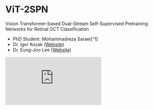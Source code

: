 # ViT-2SPN
Vision Transformer-based Dual-Stream Self-Supervised Pretraining Networks for Retinal OCT Classification

* PhD Student: Mohammadreza Saraei[^1] 
* Dr. Igor Kozak ([Website](https://doctors.bannerhealth.com/provider/igor-kozak/2955460?utm_source=gmb&utm_medium=listing&utm_campaign=doc_onlinescheduling&y_source=1_MTA1NzIwNTgzMy03MTUtbG9jYXRpb24ud2Vic2l0ZQ%3D%3D))
* Dr. Eung-Joo Lee ([Website](https://www.brunel.ac.uk/people/sebelan-danishvar](https://ece.engineering.arizona.edu/faculty-staff/faculty/eung-joo-lee)))

![ViT-2SPN Architecture](https://github.com/mrsaraei/ViT-2SPN/blob/Fig_1.pdf)

